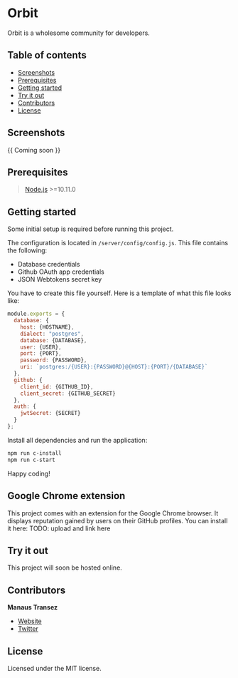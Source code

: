 # Orbit

Orbit is a wholesome community for developers.

## Table of contents

  - [Screenshots](#Screenshots)
  - [Prerequisites](#Prerequisites)
  - [Getting started](#Getting-started)
  - [Try it out](#Try-it-out)
  - [Contributors](#Contributors)
  - [License](#License)

## Screenshots

{{ Coming soon }}

## Prerequisites

> [Node.js](https://nodejs.org/en/) >=10.11.0

## Getting started

Some initial setup is required before running this project.

The configuration is located in `/server/config/config.js`. This file contains the following: 

- Database credentials
- Github OAuth app credentials
- JSON Webtokens secret key

You have to create this file yourself. Here is a template of what this file looks like:

```js
module.exports = {
  database: {
    host: {HOSTNAME},
    dialect: "postgres",
    database: {DATABASE},
    user: {USER},
    port: {PORT},
    password: {PASSWORD},
    uri: `postgres:/{USER}:{PASSWORD}@{HOST}:{PORT}/{DATABASE}`
  },
  github: {
    client_id: {GITHUB_ID},
    client_secret: {GITHUB_SECRET}
  },
  auth: {
    jwtSecret: {SECRET}
  }
};
```

Install all dependencies and run the application:

```sh
npm run c-install
npm run c-start
```

Happy coding!

## Google Chrome extension

This project comes with an extension for the Google Chrome browser. It displays reputation gained by users on their GitHub profiles. You can install it here: TODO: upload and link here

## Try it out

This project will soon be hosted online.

## Contributors

  **Manaus Transez**
  
-  [Website](https://manatran.github.io/)
-  [Twitter](https://twitter.com/manaus_t)

## License

Licensed under the MIT license.
